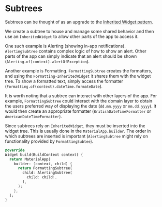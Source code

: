 # Subtrees

Subtrees can be thought of as an upgrade to the [Inherited Widget pattern](https://api.flutter.dev/flutter/widgets/InheritedWidget-class.html).

We create a subtree to house and manage some shared behavior and then use an `InheritedWidget` to allow other parts of the app to access it.

One such example is Alerting (showing in-app notifications). `AlertingSubtree` contains complex logic of how to show an alert. Other parts of the app can simply indicate that an alert should be shown (`Alerting.of(context).alertOfException`).

Another example is Formatting. `FormattingSubtree` creates the formatters, and using the `Formatting-InheritedWidget` it shares them with the widget tree. To show a formatted text, simply access the formatter (`Formatting.of(context).dateTime.formateDate`).

It is worth noting that a subtree can interact with other layers of the app. For example, `FormattingSubtree` could interact with the domain layer to obtain the users preferred way of displaying the date (`dd.mm.yyyy` or `mm.dd.yyyy`). It would then create an appropriate formatter (`BritishDateTimeFormatter` or `AmericanDateTimeFormatter`).

Since subtrees rely on `InheritedWidget`, they must be inserted into the widget tree. This is usually done in the `MaterialApp.builder`. The order in which subtrees are inserted is important (`AlertingSubtree` might rely on functionality provided by `FormattingSubtee`). 

```dart
@override
Widget build(BuildContext context) {
  return MaterialApp(
    builder: (context, child) {
      return FormattingSubtree(
        child: AlertingSubtree(
          child: child!,
        ),
      );
    },
  );
}
```



